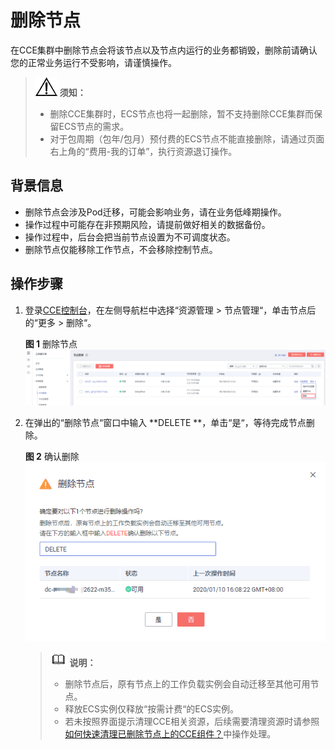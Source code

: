 # 删除节点<a name="cce_01_0186"></a>

在CCE集群中删除节点会将该节点以及节点内运行的业务都销毁，删除前请确认您的正常业务运行不受影响，请谨慎操作。

>![](public_sys-resources/icon-notice.gif) **须知：** 
>-   删除CCE集群时，ECS节点也将一起删除，暂不支持删除CCE集群而保留ECS节点的需求。
>-   对于包周期（包年/包月）预付费的ECS节点不能直接删除，请通过页面右上角的“费用-我的订单”，执行资源退订操作。

## 背景信息<a name="section83421713122615"></a>

-   删除节点会涉及Pod迁移，可能会影响业务，请在业务低峰期操作。
-   操作过程中可能存在非预期风险，请提前做好相关的数据备份。
-   操作过程中，后台会把当前节点设置为不可调度状态。
-   删除节点仅能移除工作节点，不会移除控制节点。

## 操作步骤<a name="section727210277269"></a>

1.  登录[CCE控制台](https://console.huaweicloud.com/cce2.0/?utm_source=helpcenter)，在左侧导航栏中选择“资源管理 \> 节点管理“，单击节点后的“更多 \> 删除“。

    **图 1**  删除节点<a name="fig11430133319362"></a>  
    ![](figures/删除节点.png "删除节点")

2.  在弹出的“删除节点“窗口中输入  **DELETE **，单击“是“，等待完成节点删除。

    **图 2**  确认删除<a name="fig15863174982118"></a>  
    ![](figures/确认删除.png "确认删除")

    >![](public_sys-resources/icon-note.gif) **说明：** 
    >-   删除节点后，原有节点上的工作负载实例会自动迁移至其他可用节点。
    >-   释放ECS实例仅释放“按需计费“的ECS实例。
    >-   若未按照界面提示清理CCE相关资源，后续需要清理资源时请参照[如何快速清理已删除节点上的CCE组件？](https://support.huaweicloud.com/bestpractice-cce/cce_bestpractice_00008.html)中操作处理。


